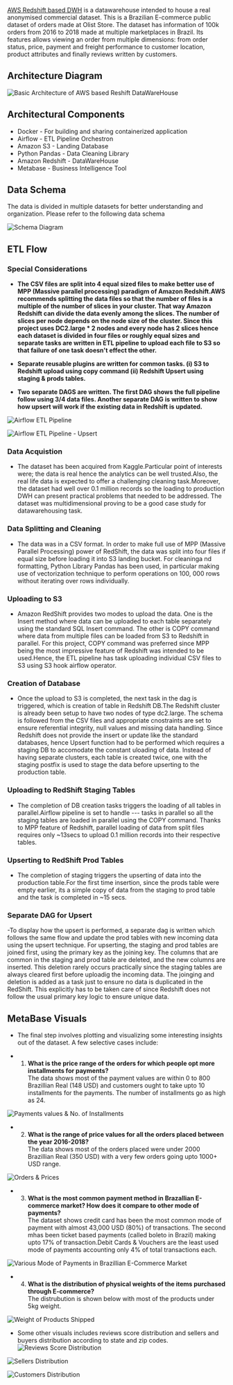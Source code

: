 
[AWS Redshift based DWH](https://github.com/ramshabukhari/AWS-Redshift-DatawareHouse) is a datawarehouse intended to house a real anonymised commercial dataset. This is a Brazilian E-commerce public dataset of orders made at Olist Store. The dataset has information of 100k orders from 2016 to 2018 made at multiple marketplaces in Brazil. Its features allows viewing an order from multiple dimensions: from order status, price, payment and freight performance to customer location, product attributes and finally reviews written by customers.

## Architecture Diagram

![Basic Architecture of AWS based Reshift DataWareHouse](./docs/images/DWH.png)

## Architectural Components

- Docker - For building and sharing containerized application
- Airflow - ETL Pipeline Orchestron
- Amazon S3 - Landing Database
- Python Pandas - Data Cleaning Library
- Amazon Redshift - DataWareHouse
- Metabase - Business Intelligence Tool

## Data Schema

The data is divided in multiple datasets for better understanding and organization. Please refer to the following data schema

![Schema Diagram](./docs/images/schema.png) 


## ETL Flow

### Special Considerations 

- **The CSV files are split into 4 equal sized files to make better use of MPP (Massive parallel processing) paradigm of Amazon Redshift.AWS recommends splitting the data files so that the number of files is a multiple of the number of slices in your cluster. That way Amazon Redshift can divide the data evenly among the slices. The number of slices per node depends on the node size of the cluster. Since this project uses DC2.large * 2 nodes and every node has 2 slices hence each dataset is divided in four files or roughly equal sizes and separate tasks are written in ETL pipeline to upload each file to S3 so that failure of one task doesn't effect the other.**

- **Separate reusable plugins are written for common tasks. (i) S3 to Redshift upload using copy command (ii) Redshift Upsert using staging & prods tables.**

- **Two separate DAGS are written. The first DAG shows the full pipeline follow using 3/4 data files. Another separate DAG is written to show how upsert will work if the existing data in Redshift is updated.**


![Airflow ETL Pipeline](./docs/images/airflow_dag_1.png)

![Airflow ETL Pipeline - Upsert](./docs/images/airflow_dag_2.png)

### Data Acquistion
- The dataset has been acquired from Kaggle.Particular point of interests were; the data is real hence the analytics can be well trusted.Also, the real life data is expected to offer a challenging cleaning task.Moreover, the dataset had well over 0.1 million records so the loading to production DWH can present practical problems that needed to be addressed. The dataset was multidimensional proving to be a good case study for datawarehousing task.

### Data Splitting and Cleaning
- The data was in a CSV format. In order to make full use of MPP (Massive Parallel Processing) power of RedShift, the data was split into four files if equal size before loading it into S3 landing bucket. For cleaninga nd formatting, Python Library Pandas has been used, in particular making use of vectorization technique to perform operations on 100, 000 rows without iterating over rows individually.

### Uploading to S3
- Amazon RedShift provides two modes to upload the data. One is the Insert method where data can be uploaded to each table separately using the standard SQL Insert command. The other is COPY command where data from multiple files can be loaded from S3 to Redshift in parallel. For this project, COPY command was preferred since MPP being the most impressive feature of Redshift was intended to be used.Hence, the ETL pipeline has task uploading individual CSV files to S3 using S3 hook airflow operator.

### Creation of Database
- Once the upload to S3 is completed, the next task in the dag is triggered, which is creation of table in Redshift DB.The Redshift cluster is already been setup to have two nodes of type dc2.large. The schema is followed from the CSV files and appropriate cnostraints are set to ensure referential integrity, null values and missing data handling. Since Redshift does not provide the insert or update like the standard databases, hence Upsert function had to be performed which requires a staging DB to accomodate the constant uloading of data. Instead of having separate clusters, each table is created twice, one with the staging postfix is used to stage the data before upserting to the production table.
 
### Uploading to RedShift Staging Tables
- The completion of DB creation tasks triggers the loading of all tables in parallel.Airflow pipeline is set to handle --- tasks in parallel so all the staging tables are loaded in parallel using the COPY command. Thanks to MPP feature of Redshift, parallel loading of data from split files requires only ~13secs to upload 0.1 million records into their respective tables.

### Upserting to RedShift Prod Tables
- The completion of staging triggers the upserting of data into the production table.For the first time insertion, since the prods table were empty earlier, its a simple copy of data from the staging to prod table and the task is completed in ~15 secs.

### Separate DAG for Upsert
-To display how the upsert is performed, a separate dag is written which follows the same flow and update the prod tables with new incoming data using the upsert technique. For upserting, the staging and prod tables are joined first, using the primary key as the joining key. The columns that are common in the staging and prod table are deleted, and the new columns are inserted. This deletion rarely occurs practically since the staging tables are always cleared first before uploadig the incoming data. The joinging and deletion is added as a task just to ensure no data is duplicated in the RedShift. This explicitly has to be taken care of since Redshift does not follow the usual primary key logic to ensure unique data.

## MetaBase Visuals
- The final step involves plotting and visualizing some interesting insights out of the dataset. A few selective cases include:

- 1. **What is the price range of the orders for which people opt more installments for payments?**  
      The data shows most of the payment values are within 0 to 800 Brazillian Real (148 USD) and customers ought to take upto 10 installments for the payments. The number of installments go as high as 24.

![Payments values & No. of Installments](./docs/images/payment_value_installments.png)

- 2. **What is the range of price values for all the orders placed between the year 2016-2018?**  
      The data shows most of the orders placed were under 2000 Brazillian Real (350 USD) with a very few orders going upto 1000+ USD range.

![Orders & Prices](./docs/images/orders_price.png)

- 3. **What is the most common payment method in Brazallian E-commerce market? How does it compare to other mode of payments?**  
      The dataset shows credit card has been the most common mode of payment with almost 43,000 USD (80%) of transactions. The second mhas been ticket based payments (called boleto in Brazil) making upto 17% of transaction.Debit Cards & Vouchers are the least used mode of payments accounting only 4% of total transactions each.

![Various Mode of Payments in Brazillian E-Commerce Market](./docs/images/payment_type.png)

- 4. **What is the distribution of physical weights of the items purchased through E-commerce?**  
      The distrubution is shown below with most of the products under 5kg weight.

![Weight of Products Shipped](./docs/images/products_weight.png)

- Some other visuals includes reviews score distribution and sellers and buyers distribution according to state and zip codes.
![Reviews Score Distribution](./docs/images/reviews_score.png)

![Sellers Distribution](./docs/images/sellers_geographical.png)

![Customers Distribution](./docs/images/customers_states_zip.png)
     






